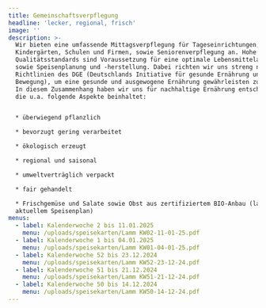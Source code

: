 ```yaml
---
title: Gemeinschaftsverpflegung
headline: 'lecker, regional, frisch'
image: ''
description: >-
  Wir bieten eine umfassende Mittagsverpflegung für Tageseinrichtungen,
  Kindergärten, Schulen und Firmen, sowie Seniorenverpflegung an. Hohe
  Qualitätsstandards sind Voraussetzung für eine optimale Lebensmittelauswahl
  sowie Speisenplanung und -herstellung. Dabei richten wir uns streng nach den
  Richtlinien des DGE (Deutschlands Initiative für gesunde Ernährung und mehr
  Bewegung), um eine gesunde und ausgewogene Ernährung gewährleisten zu können.
  In diesem Zusammenhang haben wir uns für nachhaltige Ernährung entschieden,
  die u.a. folgende Aspekte beinhaltet:


  * überwiegend pflanzlich

  * bevorzugt gering verarbeitet

  * ökologisch erzeugt

  * regional und saisonal

  * umweltverträglich verpackt

  * fair gehandelt

  * Frischgemüse und Salate sowie Obst aus zertifiziertem BIO-Anbau (laut
  aktuellem Speisenplan)
menus:
  - label: Kalenderwoche 2 bis 11.01.2025
    menu: /uploads/speisekarten/Lamm KW02-11-01-25.pdf
  - label: Kalenderwoche 1 bis 04.01.2025
    menu: /uploads/speisekarten/Lamm KW01-04-01-25.pdf
  - label: Kalenderwoche 52 bis 23.12.2024
    menu: /uploads/speisekarten/Lamm KW52-23-12-24.pdf
  - label: Kalenderwoche 51 bis 21.12.2024
    menu: /uploads/speisekarten/Lamm KW51-21-12-24.pdf
  - label: Kalenderwoche 50 bis 14.12.2024
    menu: /uploads/speisekarten/Lamm KW50-14-12-24.pdf
---
```


